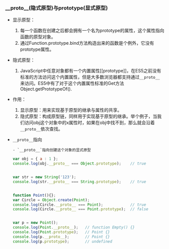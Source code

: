 ### \_\_proto\_\_(隐式原型)与prototype(显式原型)

- 显示原型：

    1. 每一个函数在创建之后都会拥有一个名为prototype的属性，这个属性指向函数的原型对象。
    2. 通过Function.prototype.bind方法构造出来的函数是个例外，它没有prototype属性。

- 隐式原型：

    1. JavaScript中任意对象都有一个内置属性[[prototype]]，在ES5之前没有标准的方法访问这个内置属性，但是大多数浏览器都支持通过`__proto__`来访问。ES5中有了对于这个内置属性标准的Get方法Object.getPrototypeOf().
    
- 作用：
 
    1. 显示原型：用来实现基于原型的继承与属性的共享。
    2. 隐式原型：构成原型链，同样用于实现基于原型的继承。举个例子，当我们访问obj这个对象中的x属性时，如果在obj中找不到，那么就会沿着`__proto__`依次查找。


- `__proto__`指向
  
      - `__proto__`指向创建这个对象的显式原型   


    ```js
    var obj = { a : 1 };
    console.log(obj.__proto__ === Object.prototype);    // true


    var str = new String('123');
    console.log(str.__proto__ === String.prototype);    // true


    function Point(){};
    var Circle = Object.create(Point);
    console.log(Circle.__proto__ === Point);            // true
    console.log(Circle.__proto__ === Point.prototype);  // false


    var p = new Point();
    console.log(Point.__proto__);   // function Empty() {}
    console.log(Point.prototype);   // Point {}
    console.log(p.__proto__);       // Point {}
    console.log(p.prototype);       // undefined
    ```

